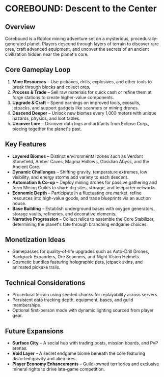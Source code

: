 # COREBOUND: Descent to the Center

## Overview
Corebound is a Roblox mining adventure set on a mysterious, procedurally-generated planet. Players descend through layers of terrain to discover rare ores, craft advanced equipment, and uncover the secrets of an ancient civilization hidden near the planet's core.

## Core Gameplay Loop
1. **Mine Resources** – Use pickaxes, drills, explosives, and other tools to break through blocks and collect ores.
2. **Process & Trade** – Sell raw materials for quick cash or refine them at forge stations to create higher-value components.
3. **Upgrade & Craft** – Spend earnings on improved tools, exosuits, jetpacks, and support gadgets like scanners or mining drones.
4. **Descend Deeper** – Unlock new biomes every 1,000 meters with unique hazards, physics, and loot tables.
5. **Uncover Lore** – Discover data logs and artifacts from Eclipse Corp., piecing together the planet's past.

## Key Features
- **Layered Biomes** – Distinct environmental zones such as Verdant Stonefield, Amber Caves, Magma Hollows, Obsidian Abyss, and the Ancient Core.
- **Dynamic Challenges** – Shifting gravity, temperature extremes, low visibility, and energy storms add variety to each descent.
- **Automation & Co-op** – Deploy mining drones for passive gathering and form Mining Guilds to share dig sites, storage, and teleporter networks.
- **Economic Depth** – Participate in a fluctuating ore market, refine resources into high-value goods, and trade blueprints via an auction house.
- **Base Building** – Establish underground bases with oxygen generators, storage vaults, refineries, and decorative elements.
- **Narrative Progression** – Collect relics to assemble the Core Stabilizer, determining the planet's fate through branching endgame choices.

## Monetization Ideas
- Gamepasses for quality-of-life upgrades such as Auto-Drill Drones, Backpack Expanders, Ore Scanners, and Night Vision Helmets.
- Cosmetic bundles featuring holographic pets, jetpack skins, and animated pickaxe trails.

## Technical Considerations
- Procedural terrain using seeded chunks for replayability across servers.
- Persistent data tracking depth, equipment, bases, and guild memberships.
- Optional first-person mode with dynamic lighting sourced from player gear.

## Future Expansions
- **Surface City** – A social hub with trading posts, mission boards, and PvP arenas.
- **Void Layer** – A secret endgame biome beneath the core featuring distorted gravity and alien ores.
- **Player Economy Enhancements** – Guild-owned territories and exclusive mineral rights to drive late-game competition.
